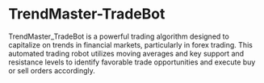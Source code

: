 # TrendMaster-TradeBot
TrendMaster_TradeBot is a powerful trading algorithm designed to capitalize on trends in financial markets, particularly in forex trading. This automated trading robot utilizes moving averages and key support and resistance levels to identify favorable trade opportunities and execute buy or sell orders accordingly.
